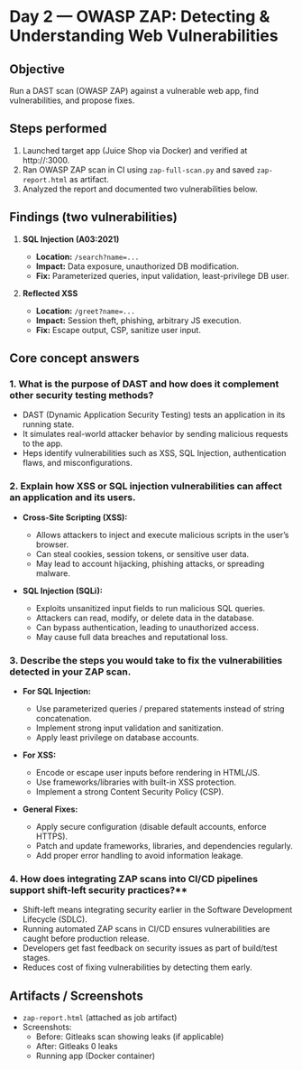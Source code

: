 # Day 2 — OWASP ZAP: Detecting & Understanding Web Vulnerabilities

## Objective
Run a DAST scan (OWASP ZAP) against a vulnerable web app, find vulnerabilities, and propose fixes.

## Steps performed
1. Launched target app (Juice Shop via Docker) and verified at http://:3000.
2. Ran OWASP ZAP scan in CI using `zap-full-scan.py` and saved `zap-report.html` as artifact.
3. Analyzed the report and documented two vulnerabilities below.

## Findings (two vulnerabilities)
1. **SQL Injection (A03:2021)**
   - **Location:** `/search?name=...`
   - **Impact:** Data exposure, unauthorized DB modification.
   - **Fix:** Parameterized queries, input validation, least-privilege DB user.

2. **Reflected XSS**
   - **Location:** `/greet?name=...`
   - **Impact:** Session theft, phishing, arbitrary JS execution.
   - **Fix:** Escape output, CSP, sanitize user input.

## Core concept answers
### 1. What is the purpose of DAST and how does it complement other security testing methods?
-   DAST (Dynamic Application Security Testing) tests an application in its running state.
-   It simulates real-world attacker behavior by sending malicious requests to the app.
-   Heps identify vulnerabilities such as XSS, SQL Injection, authentication flaws, and misconfigurations.
### 2. Explain how XSS or SQL injection vulnerabilities can affect an application and its users.
-   **Cross-Site Scripting (XSS):**
    - Allows attackers to inject and execute malicious scripts in the user’s browser.
    - Can steal cookies, session tokens, or sensitive user data.
    - May lead to account hijacking, phishing attacks, or spreading malware.

-   **SQL Injection (SQLi):**
    - Exploits unsanitized input fields to run malicious SQL queries.
    - Attackers can read, modify, or delete data in the database.
    - Can bypass authentication, leading to unauthorized access.
    - May cause full data breaches and reputational loss.

### 3. Describe the steps you would take to fix the vulnerabilities detected in your ZAP scan.
-   **For SQL Injection:**
    - Use parameterized queries / prepared statements instead of string concatenation.
    - Implement strong input validation and sanitization.
    - Apply least privilege on database accounts.

-   **For XSS:**
    - Encode or escape user inputs before rendering in HTML/JS.
    - Use frameworks/libraries with built-in XSS protection.
    - Implement a strong Content Security Policy (CSP).

-   **General Fixes:**
    - Apply secure configuration (disable default accounts, enforce HTTPS).
    - Patch and update frameworks, libraries, and dependencies regularly.
    - Add proper error handling to avoid information leakage.

### 4. How does integrating ZAP scans into CI/CD pipelines support shift-left security practices?** 
-   Shift-left means integrating security earlier in the Software Development Lifecycle (SDLC).
-   Running automated ZAP scans in CI/CD ensures vulnerabilities are caught before production release.
-   Developers get fast feedback on security issues as part of build/test stages.
-   Reduces cost of fixing vulnerabilities by detecting them early.

## Artifacts / Screenshots
- `zap-report.html` (attached as job artifact)
- Screenshots:
  - Before: Gitleaks scan showing leaks (if applicable)
  - After: Gitleaks 0 leaks
  - Running app (Docker container)
